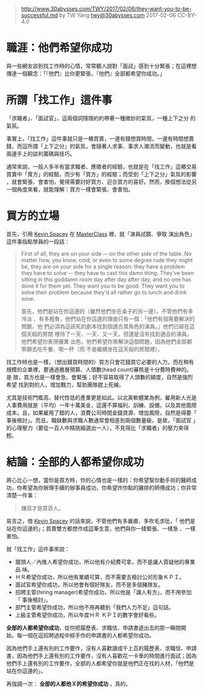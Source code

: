 ﻿> http://www.30abysses.com/TWY/2017/02/06/they-want-you-to-be-successful.md
> by TW Yang <twy@30abysses.com> 2017-02-06 CC-BY-4.0

# 職涯：他們希望你成功

與一些網友談到找工作時的心情，常常聽人說對「面試」感到十分緊張；在這裡想
傳達一個觀念：「『他們』比你更緊張，『他們』全部都希望你成功。」



# 所謂「找工作」這件事

「求職者」、「面試官」，這兩個詞隱隱約約帶著一種微妙的氣氛，一種上下之分
的氣氛。

事實上，「找工作」這件事就只是一樁買賣，一邊有錢想買時間，一邊有時間想賣
錢，而這所謂「上下之分」的氣氛，會隨著人求事、事求人潮流而變動，也就是看
兩邊手上的談判籌碼與技巧。

通常來說，一般人多半有當求職者、應徵者的經驗，也就是在「找工作」這樁交易
買賣中「賣方」的經驗，而少有「買方」的經驗；而受到「上下之分」氣氛的影響
，就會緊張、會害怕，覺得需要討好買方、迎合買方的喜好。然而，換個想法從另
一個角度來看，就能理解：買方一樣會緊張、會害怕。



# 買方的立場

首先，引用 [Kevin Spacey][1] 在 [MasterClass][2]  裡，就「演員試鏡、爭取
演出角色」這件事指點學員的一段話：

> First of all, they are on your side -- on the other side of the table.
> No matter how, you know, cold, or even to some degree rude they might
> be, they are on your side for a single reason: they have a problem
> they have to solve -- they have to cast this damn thing.  They've been
> sitting in this goddamn room day after day after day, and no one has
> done it for them yet.  They want you to be good.  They want you to
> solve their problem because they'd all rather go to lunch and drink
> wine.
>
> 首先，他們是站在你這邊的（雖然他們坐在桌子的另一邊）。不管他們有多冷淡
> 、有多粗魯，他們站在你這邊的理由只有一個：「他們有個需要解決的問題，他
> 們必須為這該死的劇本找到個適合其角色的演員。」他們已經在這個天殺的房間
> 裡待了一天、一天、又一天，但還是沒有找到適合的演員。他們希望你表現優異
> 出色，他們希望你來解決這個問題，因為他們全部都寧願去吃午餐、喝一杯（而
> 不是繼續坐在這天殺的房間裡）。

[1]: https://en.wikipedia.org/wiki/Kevin_Spacey
[2]: https://www.masterclass.com/classes/kevin-spacey-teaches-acting

找工作時也是一樣，（想出錢買時間的）買方只會花錢買它必要的人力，而在稍有
規模的企業裡，要通過層層預算、人頭數(head count)審核是十分費時費神的。是
故，買方也是一樣會急、會緊張；好不容易取得了人頭數的額度，自然是強烈希望
找到對的人，增加戰力，幫助團隊趕上死線。

尤其是技術門檻高、替代性低的產業更是如此。以北美軟體業為例，雇用新人光是
人事費用就是（平均）一年十萬美金，這還不算福利、訓練、設備，以及其他風險
成本。且，如果雇用了錯的人，浪費公司時間金錢資源、增加風險，自然是得要「
事後檢討」。而且，職缺數與求職人數通常會相差到兩個數量級，是故，「面試官
」的心理壓力（要從一百人中精挑細選出一人），不見得比「求職者」的壓力來得
輕。



# 結論：全部的人都希望你成功

將心比心一想，當你是買方時，你的心情也是一樣的：你希望幫你動手術的醫師成
功，你希望為你辦理手續的辦事員成功，你希望炸你點的雞排的師傅成功；你非常
清楚一件事：

> 嫌貨才是買貨人。

易言之，借 [Kevin Spacey][1]  的話來說，不管他們有多嚴肅、多吹毛求玭，「
他們是站在你這邊的」；買賣雙方都想作成這筆生意，他們與你一樣緊張、一樣急
、一樣害怕。

就「找工作」這件事來說：

* 獵頭人／內推人希望你成功，所以他有介紹費可拿，而不是讓人質疑他的專業品
  味。
* ＨＲ希望你成功，所以他有業績可算，而不需要去檢討公司形象ＫＰＩ。
* 面試官希望你成功，所以他會有個好隊友，而不是多個豬隊友。
* 招聘主管(hiring manager)希望你成功，所以他是「識人有方」，而不用參加「
  事後檢討」。
* 部門主管希望你成功，所以他不用再聽到「我們人力不足」這句話。
* 上級主管希望你成功，所以年度ＨＲ  ＫＰＩ的數字會好看些。

**全部的人都希望你成功**，從你把履歷表、求職信、申請書遞出去的那一瞬間開
始，每一個在這招聘過程中經手你的申請書的人都希望你成功。

因為他們手上還有別的工作要作，沒有人喜歡讀成千上百的履歷表、求職信、申請
書，因為他們手上還有別的工作要作，沒有人喜歡花一卡車的時間進行面試；因為
他們手上還有別的工作要作，全部的人都希望你就是他們正在找的人材，「他們是
站在你這邊的」。

再強調一次： **全部的人都他Ｘ的希望你成功** ，真的。
